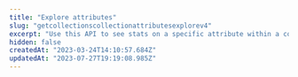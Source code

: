 ```yaml
---
title: "Explore attributes"
slug: "getcollectionscollectionattributesexplorev4"
excerpt: "Use this API to see stats on a specific attribute within a collection. This endpoint will return `tokenCount`, `onSaleCount`, `sampleImages`, and `floorAsk` by default."
hidden: false
createdAt: "2023-03-24T14:10:57.684Z"
updatedAt: "2023-07-27T19:19:08.985Z"
---
```

